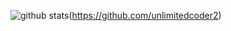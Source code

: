 ![github stats](https://github-readme-stats.vercel.app/api?username=unlimitedcoder2&show_icons=true&title_color=1DB954&icon_color=586069&count_private=true)(https://github.com/unlimitedcoder2)
